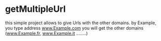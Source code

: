 # getMultipleUrl

this simple project allows to give Urls with the other domains. by Example,
you type address www.Example.com you will get the other domains (www.Example.fr, www.Example.it ........) 

